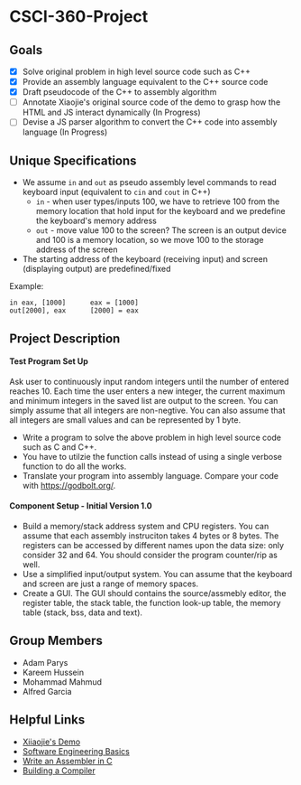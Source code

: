 # CSCI-360-Project

## Goals
- [x] Solve original problem in high level source code such as C++
- [x] Provide an assembly language equivalent to the C++ source code
- [x] Draft pseudocode of the C++ to assembly algorithm
- [ ] Annotate Xiaojie's original source code of the demo to grasp how the HTML and JS interact dynamically (In Progress)
- [ ] Devise a JS parser algorithm to convert the C++ code into assembly language (In Progress)

## Unique Specifications
- We assume `in` and `out` as pseudo assembly level commands to read keyboard input (equivalent to `cin` and `cout` in C++)
  - `in` - when user types/inputs 100, we have to retrieve 100 from the memory location that hold input for the keyboard and we predefine the keyboard's memory address
  - `out` - move value 100 to the screen? The screen is an output device and 100 is a memory location, so we move 100 to the storage address of the screen
- The starting address of the keyboard (receiving input) and screen (displaying output) are predefined/fixed

Example:
```
in eax, [1000]      eax = [1000]
out[2000], eax      [2000] = eax
```
## Project Description
#### Test Program Set Up
Ask user to continuously input random integers until the number of entered reaches 10. Each time the user enters a new integer, the current maximum and minimum integers in the saved list are output to the screen. You can simply assume that all integers are non-negtive. You can also assume that all integers are small values and can be represented by 1 byte.

- Write a program to solve the above problem in high level source code such as C and C++.
- You have to utilzie the function calls instead of using a single verbose function to do all the works.
- Translate your program into assembly language. Compare your code with https://godbolt.org/.
 
 #### Component Setup - Initial Version 1.0
- Build a memory/stack address system and CPU registers. You can assume that each assembly instruciton takes 4 bytes or 8 bytes. The registers can be accessed by different names upon the data size: only consider 32 and 64. You should consider the program counter/rip as well.
- Use a simplified input/output system. You can assume that the keyboard and screen are just a range of memory spaces.
- Create a GUI. The GUI should contains the source/assmebly editor, the register table, the stack table, the function look-up table, the memory table (stack, bss, data and text).

## Group Members
- Adam Parys
- Kareem Hussein
- Mohammad Mahmud
- Alfred Garcia

## Helpful Links
- [Xiiaojie's Demo](http://47.89.179.142/demo)
- [Software Engineering Basics](https://softwareengineering.stackexchange.com/)
- [Write an Assembler in C](https://softwareengineering.stackexchange.com/questions/324587/write-an-assembler-in-c-why-writing-a-machine-code-translator-for-a-low-level)
- [Building a Compiler](https://compilers.iecc.com/crenshaw/)
